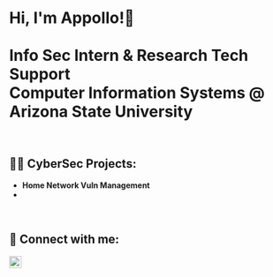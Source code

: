 <h1>Hi, I'm Appollo!👋 <br/><br/>  <a>Info Sec Intern & Research Tech Support <br/>  Computer Information Systems @ Arizona State University</a> </h1>
<br/> 
<h2>👨‍💻 CyberSec Projects:</h2>

- <b>Home Network Vuln Management</b>
- <b></b>

<br/> 
<h2> 🤳 Connect with me:</h2>

[<img align="left" alt="AppolloKittirath | LinkedIn" width="22px" src="https://cdn.jsdelivr.net/npm/simple-icons@v3/icons/linkedin.svg" />][linkedin]

[linkedin]:https://www.linkedin.com/in/appollo-kittirath/

<!--
**Appollooooo/Appollooooo** is a ✨ _special_ ✨ repository because its `README.md` (this file) appears on your GitHub profile.

Here are some ideas to get you started:

- 🔭 I’m currently working on ...
- 🌱 I’m currently learning ...
- 👯 I’m looking to collaborate on ...
- 🤔 I’m looking for help with ...
- 💬 Ask me about ...
- 📫 How to reach me: ...
- 😄 Pronouns: ...
- ⚡ Fun fact: ...
-->

